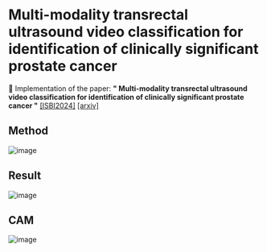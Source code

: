 # Multi-modality transrectal ultrasound video classification for identification of clinically significant prostate cancer
📄 Implementation of the paper:
**" Multi-modality transrectal ultrasound video classification for identification of clinically significant prostate cancer "**  [[ISBI2024]](https://ieeexplore.ieee.org/abstract/document/10635143/)
[[arxiv]](https://arxiv.org/pdf/2402.08987)

## Method
![image](https://github.com/user-attachments/assets/66387728-f9c5-4c19-903d-087091ac7dd3)

## Result
![image](https://github.com/user-attachments/assets/83e40c5c-7732-4241-8048-5ee64ebbf9a3)

## CAM
![image](https://github.com/user-attachments/assets/fb2d9315-ea28-4244-89d7-7bef8275fa78)




